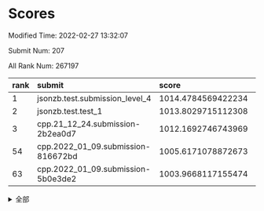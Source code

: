 # Scores

Modified Time: 2022-02-27 13:32:07

Submit Num: 207

All Rank Num: 267197

| rank |               submit               |       score        |       sigma        | pk_num |
| :--- | :--------------------------------- | :----------------- | :----------------- | :----- |
| 1    | jsonzb.test.submission_level_4     | 1014.4784569422234 | 0.8327998473346137 | 5166   |
| 2    | jsonzb.test.test_1                 | 1013.8029715112308 | 0.8209504601477163 | 5164   |
| 3    | cpp.21_12_24.submission-2b2ea0d7   | 1012.1692746743969 | 0.7789837086248244 | 5168   |
| 54   | cpp.2022_01_09.submission-816672bd | 1005.6171078872673 | 0.7344645558138895 | 5162   |
| 63   | cpp.2022_01_09.submission-5b0e3de2 | 1003.9668117155474 | 0.7179640094782427 | 5159   |


<details>
<summary>全部</summary>

| rank |                 submit                 |       score        |       sigma        | pk_num |
| :--- | :------------------------------------- | :----------------- | :----------------- | :----- |
| 1    | jsonzb.test.submission_level_4         | 1014.4784569422234 | 0.8327998473346137 | 5166   |
| 2    | jsonzb.test.test_1                     | 1013.8029715112308 | 0.8209504601477163 | 5164   |
| 3    | cpp.21_12_24.submission-2b2ea0d7       | 1012.1692746743969 | 0.7789837086248244 | 5168   |
| 4    | gobigger.level_3.submission_level_3_5  | 1011.8034938382232 | 0.7968424690681523 | 5167   |
| 5    | gobigger.level_3.submission_level_3_15 | 1011.5787507187139 | 0.7771941910969508 | 5162   |
| 6    | gobigger.level_3.submission_level_3_19 | 1011.5528130179149 | 0.7928959536839053 | 5164   |
| 7    | gobigger.level_3.submission_level_3_44 | 1011.0863555201381 | 0.7661405560141396 | 5166   |
| 8    | gobigger.level_3.submission_level_3_8  | 1010.8073098660329 | 0.7567257332663587 | 5163   |
| 9    | gobigger.level_3.submission_level_3_23 | 1010.5783163298411 | 0.7525012740859756 | 5167   |
| 10   | gobigger.level_3.submission_level_3_34 | 1010.5749483918904 | 0.756457921264942  | 5163   |
| 11   | gobigger.level_3.submission_level_3_37 | 1010.5416251630458 | 0.7551166633464621 | 5159   |
| 12   | gobigger.level_3.submission_level_3_18 | 1010.4920295783292 | 0.7755806124254369 | 5160   |
| 13   | gobigger.level_3.submission_level_3_31 | 1010.4806093096624 | 0.7531860508946846 | 5163   |
| 14   | gobigger.level_3.submission_level_3_4  | 1010.4779243000639 | 0.7623707336322658 | 5163   |
| 15   | gobigger.level_3.submission_level_3_38 | 1010.4554004486381 | 0.7649656698814432 | 5163   |
| 16   | gobigger.level_3.submission_level_3_46 | 1010.3909265735819 | 0.7969326113779006 | 5161   |
| 17   | gobigger.level_3.submission_level_3_6  | 1010.3699024860355 | 0.791479740328119  | 5163   |
| 18   | gobigger.level_3.submission_level_3_42 | 1010.3657399898401 | 0.7462650152370983 | 5161   |
| 19   | gobigger.level_3.submission_level_3_7  | 1010.3369260738227 | 0.7598108664828295 | 5162   |
| 20   | gobigger.level_3.submission_level_3_32 | 1010.2580070592765 | 0.754171733636227  | 5163   |
| 21   | gobigger.level_3.submission_level_3_33 | 1010.2530534777617 | 0.7604624734615599 | 5161   |
| 22   | gobigger.level_3.submission_level_3_10 | 1010.2278403969453 | 0.7696363587737931 | 5160   |
| 23   | gobigger.level_3.submission_level_3_48 | 1010.191588026768  | 0.7554037734396933 | 5167   |
| 24   | gobigger.level_3.submission_level_3_35 | 1010.1772614480417 | 0.7701364352643519 | 5163   |
| 25   | gobigger.level_3.submission_level_3_22 | 1010.1612407457775 | 0.7685514804396274 | 5159   |
| 26   | gobigger.level_3.submission_level_3_16 | 1010.1051168202127 | 0.7813703262003467 | 5164   |
| 27   | gobigger.level_3.submission_level_3_27 | 1010.0974440628046 | 0.7662547201093034 | 5162   |
| 28   | gobigger.level_3.submission_level_3_45 | 1010.0135026890273 | 0.7488000639785108 | 5161   |
| 29   | gobigger.level_3.submission_level_3_28 | 1009.9220850864339 | 0.7768286028489885 | 5163   |
| 30   | gobigger.level_3.submission_level_3_12 | 1009.76761414542   | 0.7596344498642784 | 5164   |
| 31   | gobigger.level_3.submission_level_3_41 | 1009.7329522676124 | 0.7394101433188314 | 5162   |
| 32   | gobigger.level_3.submission_level_3_9  | 1009.6926666634054 | 0.7420669244529338 | 5167   |
| 33   | gobigger.level_3.submission_level_3_39 | 1009.5830116902692 | 0.76370980382508   | 5157   |
| 34   | gobigger.level_3.submission_level_3_29 | 1009.5740969980627 | 0.7723759753355711 | 5157   |
| 35   | gobigger.level_3.submission_level_3_17 | 1009.5182698740163 | 0.7418933520478876 | 5167   |
| 36   | gobigger.level_3.submission_level_3_1  | 1009.5111171381106 | 0.746203028268565  | 5165   |
| 37   | gobigger.level_3.submission_level_3_30 | 1009.5032412322926 | 0.7531834337329263 | 5165   |
| 38   | gobigger.level_3.submission_level_3_25 | 1009.4945646074161 | 0.7676230302761572 | 5157   |
| 39   | gobigger.level_3.submission_level_3_24 | 1009.487369517798  | 0.7714460628349099 | 5161   |
| 40   | gobigger.level_3.submission_level_3_14 | 1009.4788476708279 | 0.743121733982817  | 5161   |
| 41   | gobigger.level_3.submission_level_3_3  | 1009.457383757569  | 0.7425540870273244 | 5165   |
| 42   | gobigger.level_3.submission_level_3_36 | 1009.4315567829406 | 0.7362340438899811 | 5161   |
| 43   | gobigger.level_3.submission_level_3_21 | 1009.4087279976948 | 0.7772887183196658 | 5159   |
| 44   | gobigger.level_3.submission_level_3_47 | 1009.3635004845762 | 0.7502849283267091 | 5161   |
| 45   | gobigger.level_3.submission_level_3_13 | 1009.1616488418838 | 0.7510095477850729 | 5162   |
| 46   | gobigger.level_3.submission_level_3_26 | 1009.1199702304472 | 0.7617169033939329 | 5164   |
| 47   | gobigger.level_3.submission_level_3_40 | 1008.8485796339434 | 0.7596693103070489 | 5166   |
| 48   | gobigger.level_3.submission_level_3_43 | 1008.8225118395636 | 0.7223717766141731 | 5164   |
| 49   | gobigger.level_3.submission_level_3_20 | 1008.7824566704625 | 0.7476479204508326 | 5161   |
| 50   | gobigger.level_3.submission_level_3_0  | 1008.7485791552077 | 0.7551938518709578 | 5162   |
| 51   | gobigger.level_3.submission_level_3_2  | 1008.733140028587  | 0.7689199229838771 | 5163   |
| 52   | gobigger.level_3.submission_level_3_11 | 1008.2551569877255 | 0.723381186875872  | 5163   |
| 53   | gobigger.level_3.submission_level_3_49 | 1008.2052156548208 | 0.7314487881826589 | 5158   |
| 54   | cpp.2022_01_09.submission-816672bd     | 1005.6171078872673 | 0.7344645558138895 | 5162   |
| 55   | gobigger.level_1.submission_level_1_1  | 1004.8205819580191 | 0.7424128906570967 | 5167   |
| 56   | gobigger.level_1.submission_level_1_17 | 1004.6729947778584 | 0.7203805493833929 | 5165   |
| 57   | gobigger.level_1.submission_level_1_46 | 1004.5383148413719 | 0.7242066278160855 | 5158   |
| 58   | gobigger.level_1.submission_level_1_42 | 1004.2333162566905 | 0.7216448491181293 | 5163   |
| 59   | gobigger.level_1.submission_level_1_5  | 1004.1903830769944 | 0.7010275486091343 | 5163   |
| 60   | gobigger.level_1.submission_level_1_16 | 1004.1601812831663 | 0.7228270050607188 | 5168   |
| 61   | gobigger.level_1.submission_level_1_7  | 1004.1461850927866 | 0.7112012303073456 | 5163   |
| 62   | gobigger.level_1.submission_level_1_19 | 1004.1127771285506 | 0.7137025591768597 | 5163   |
| 63   | cpp.2022_01_09.submission-5b0e3de2     | 1003.9668117155474 | 0.7179640094782427 | 5159   |
| 64   | gobigger.level_1.submission_level_1_32 | 1003.9578245792409 | 0.7218592986035678 | 5165   |
| 65   | gobigger.level_1.submission_level_1_14 | 1003.9572858598292 | 0.71972250389907   | 5165   |
| 66   | gobigger.level_1.submission_level_1_31 | 1003.7882639137223 | 0.7075326088349024 | 5163   |
| 67   | gobigger.level_1.submission_level_1_47 | 1003.775180228287  | 0.7298781852785785 | 5163   |
| 68   | gobigger.level_1.submission_level_1_36 | 1003.7613880773145 | 0.7147601611792304 | 5164   |
| 69   | gobigger.level_1.submission_level_1_41 | 1003.7568162477064 | 0.7146370904218422 | 5170   |
| 70   | gobigger.level_1.submission_level_1_34 | 1003.6679187465328 | 0.7228556366310431 | 5166   |
| 71   | gobigger.level_1.submission_level_1_29 | 1003.6560212606406 | 0.7154612012611079 | 5161   |
| 72   | gobigger.level_1.submission_level_1_13 | 1003.585931091406  | 0.7172043751064284 | 5162   |
| 73   | gobigger.level_1.submission_level_1_49 | 1003.5579794563083 | 0.7092478607204497 | 5160   |
| 74   | gobigger.level_1.submission_level_1_2  | 1003.5524273360946 | 0.7249987263250464 | 5158   |
| 75   | gobigger.level_1.submission_level_1_9  | 1003.4603688716397 | 0.7174778632728115 | 5165   |
| 76   | gobigger.level_1.submission_level_1_11 | 1003.422169879004  | 0.7071974351897989 | 5158   |
| 77   | gobigger.level_1.submission_level_1_35 | 1003.3959068605876 | 0.7224116200020922 | 5163   |
| 78   | gobigger.level_1.submission_level_1_25 | 1003.382474718378  | 0.7150921520054092 | 5162   |
| 79   | gobigger.level_1.submission_level_1_10 | 1003.3691451421242 | 0.7171028068691453 | 5162   |
| 80   | gobigger.level_1.submission_level_1_30 | 1003.3436769753251 | 0.719675151323332  | 5162   |
| 81   | gobigger.level_1.submission_level_1_24 | 1003.3243164276518 | 0.7120501472149812 | 5168   |
| 82   | gobigger.level_1.submission_level_1_12 | 1003.2823339740494 | 0.712371829561781  | 5162   |
| 83   | gobigger.level_1.submission_level_1_6  | 1003.2780643356031 | 0.7257760427356018 | 5164   |
| 84   | gobigger.level_1.submission_level_1_20 | 1003.2655858274646 | 0.7063994046232328 | 5164   |
| 85   | gobigger.level_1.submission_level_1_40 | 1003.2243464298207 | 0.7250143485324456 | 5158   |
| 86   | gobigger.level_1.submission_level_1_15 | 1003.1032210641222 | 0.7185031728291862 | 5166   |
| 87   | gobigger.level_1.submission_level_1_39 | 1002.9815321973458 | 0.7103296080704292 | 5167   |
| 88   | gobigger.level_1.submission_level_1_28 | 1002.8543868963517 | 0.70979012130628   | 5160   |
| 89   | gobigger.level_1.submission_level_1_8  | 1002.8201460033929 | 0.7119488244864942 | 5163   |
| 90   | gobigger.level_1.submission_level_1_48 | 1002.8146289582056 | 0.7188557538950244 | 5162   |
| 91   | gobigger.level_1.submission_level_1_38 | 1002.725266747517  | 0.7056760490712606 | 5163   |
| 92   | gobigger.level_1.submission_level_1_21 | 1002.6890776757117 | 0.7074583632256762 | 5167   |
| 93   | gobigger.level_1.submission_level_1_4  | 1002.6570117950785 | 0.7137419566015614 | 5164   |
| 94   | gobigger.level_1.submission_level_1_22 | 1002.6296042646844 | 0.7123429041223643 | 5162   |
| 95   | gobigger.level_1.submission_level_1_26 | 1002.6259578991411 | 0.7174170237823458 | 5161   |
| 96   | gobigger.level_1.submission_level_1_0  | 1002.6081954272152 | 0.7040569262213665 | 5162   |
| 97   | gobigger.level_1.submission_level_1_33 | 1002.5520321230113 | 0.7089480582361837 | 5167   |
| 98   | gobigger.level_1.submission_level_1_37 | 1002.5258296819239 | 0.7066433126076876 | 5165   |
| 99   | gobigger.level_1.submission_level_1_44 | 1002.4709338014754 | 0.7173479947695143 | 5161   |
| 100  | gobigger.level_1.submission_level_1_3  | 1002.3768720044353 | 0.7134820556111844 | 5171   |
| 101  | gobigger.level_1.submission_level_1_18 | 1002.3682769452288 | 0.7069093572403801 | 5166   |
| 102  | gobigger.level_1.submission_level_1_27 | 1002.279146741448  | 0.7204951574268073 | 5166   |
| 103  | gobigger.level_1.submission_level_1_43 | 1002.1540058146425 | 0.710441061632258  | 5165   |
| 104  | gobigger.level_1.submission_level_1_23 | 1001.9504780118042 | 0.7188025985396121 | 5166   |
| 105  | gobigger.level_1.submission_level_1_45 | 1001.1698080541742 | 0.7178679594074643 | 5168   |
| 106  | gobigger.random.submission_random_36   | 997.2575040281747  | 0.7132667894171782 | 5165   |
| 107  | gobigger.random.submission_random_33   | 997.1288741710028  | 0.7053583452424659 | 5162   |
| 108  | gobigger.random.submission_random_23   | 996.998413458341   | 0.7161766378336679 | 5159   |
| 109  | gobigger.random.submission_random_0    | 996.9582686798075  | 0.7115088123599503 | 5159   |
| 110  | gobigger.random.submission_random_17   | 996.9367074805532  | 0.7043410258286424 | 5165   |
| 111  | gobigger.random.submission_random_28   | 996.916249240261   | 0.7072631950849746 | 5161   |
| 112  | gobigger.random.submission_random_22   | 996.9114621389114  | 0.7069188782106767 | 5162   |
| 113  | gobigger.random.submission_random_20   | 996.8641105844072  | 0.7012826415589837 | 5169   |
| 114  | gobigger.random.submission_random_35   | 996.8467328053435  | 0.708645268707239  | 5171   |
| 115  | gobigger.random.submission_random_38   | 996.8459295774485  | 0.7184725114650685 | 5165   |
| 116  | gobigger.random.submission_random_3    | 996.6164298622876  | 0.7005163482116074 | 5165   |
| 117  | gobigger.random.submission_random_12   | 996.5420842039576  | 0.7092614137874401 | 5163   |
| 118  | gobigger.random.submission_random_49   | 996.5299114839746  | 0.7013310974977821 | 5164   |
| 119  | gobigger.random.submission_random_5    | 996.4337730802883  | 0.7046839737248589 | 5165   |
| 120  | gobigger.random.submission_random_47   | 996.4028473225177  | 0.7034444901842087 | 5164   |
| 121  | gobigger.random.submission_random_24   | 996.3684148647203  | 0.6980243759203613 | 5166   |
| 122  | gobigger.random.submission_random_32   | 996.3312070247879  | 0.7122385460262095 | 5161   |
| 123  | gobigger.random.submission_random_15   | 996.3281008214934  | 0.7112545736112242 | 5156   |
| 124  | gobigger.random.submission_random_2    | 996.119100424085   | 0.7179643315297368 | 5164   |
| 125  | gobigger.random.submission_random_10   | 996.1035908796089  | 0.7249935192607972 | 5168   |
| 126  | gobigger.random.submission_random_4    | 996.0565845710187  | 0.7010330269678003 | 5168   |
| 127  | gobigger.random.submission_random_48   | 996.0144533433424  | 0.7075246418776282 | 5166   |
| 128  | gobigger.random.submission_random_13   | 995.9998575819149  | 0.7162839276740005 | 5166   |
| 129  | gobigger.random.submission_random_26   | 995.9934672049941  | 0.7183530302870679 | 5161   |
| 130  | gobigger.random.submission_random_29   | 995.9551618134861  | 0.715690691724747  | 5158   |
| 131  | gobigger.random.submission_random_19   | 995.944151105623   | 0.7171240002376164 | 5163   |
| 132  | gobigger.random.submission_random_39   | 995.9193343307693  | 0.7079598818377651 | 5161   |
| 133  | gobigger.random.submission_random_42   | 995.860218326265   | 0.7116652149683985 | 5165   |
| 134  | gobigger.random.submission_random_37   | 995.8290976382599  | 0.6894886204144388 | 5165   |
| 135  | gobigger.random.submission_random_30   | 995.7677705302895  | 0.7055703146582982 | 5164   |
| 136  | gobigger.random.submission_random_41   | 995.7117398227272  | 0.7079654891557058 | 5162   |
| 137  | gobigger.random.submission_random_34   | 995.7095130781099  | 0.7035001480912177 | 5162   |
| 138  | gobigger.random.submission_random_9    | 995.7050798757359  | 0.7095590363815723 | 5166   |
| 139  | gobigger.random.submission_random_27   | 995.624582262955   | 0.7108342644758026 | 5164   |
| 140  | gobigger.random.submission_random_43   | 995.6090328947317  | 0.7095330916881991 | 5163   |
| 141  | gobigger.random.submission_random_8    | 995.5060657796785  | 0.7179730236812849 | 5162   |
| 142  | gobigger.random.submission_random_46   | 995.4788373203396  | 0.7111185252385815 | 5165   |
| 143  | gobigger.random.submission_random_1    | 995.4711410020642  | 0.7195091162257324 | 5167   |
| 144  | gobigger.random.submission_random_45   | 995.4680729221453  | 0.7097108814611947 | 5163   |
| 145  | gobigger.random.submission_random_7    | 995.4271812858998  | 0.7067966974908894 | 5159   |
| 146  | gobigger.random.submission_random_21   | 995.36071840071    | 0.7052335886945027 | 5162   |
| 147  | gobigger.random.submission_random_6    | 995.2828756223944  | 0.7149484852389708 | 5169   |
| 148  | gobigger.random.submission_random_18   | 995.2807369789947  | 0.7052826765629667 | 5163   |
| 149  | gobigger.random.submission_random_16   | 995.1500636015918  | 0.7061407014814213 | 5165   |
| 150  | gobigger.random.submission_random_14   | 995.1333467603471  | 0.7051814925650388 | 5159   |
| 151  | gobigger.random.submission_random_44   | 994.8765287577503  | 0.7195342447110294 | 5166   |
| 152  | gobigger.random.submission_random_31   | 994.6364870335632  | 0.7119679088338711 | 5164   |
| 153  | gobigger.random.submission_random_40   | 994.6331749447586  | 0.7269973393719594 | 5164   |
| 154  | gobigger.random.submission_random_11   | 994.4743840327048  | 0.7159725407599709 | 5164   |
| 155  | gobigger.random.submission_random_25   | 994.4538441335676  | 0.7214233075434562 | 5160   |
| 156  | gobigger.level_2.submission_level_2_46 | 993.8971276585928  | 0.7253467873887351 | 5160   |
| 157  | gobigger.level_2.submission_level_2_43 | 993.7493227251828  | 0.7343570321219365 | 5163   |
| 158  | gobigger.level_2.submission_level_2_39 | 993.6262606589995  | 0.768916274592184  | 5163   |
| 159  | gobigger.level_2.submission_level_2_34 | 993.4569170006939  | 0.7347615247672521 | 5163   |
| 160  | gobigger.level_2.submission_level_2_29 | 993.3262273626835  | 0.7495707224803413 | 5163   |
| 161  | gobigger.level_2.submission_level_2_30 | 993.2129247342123  | 0.7348094647342789 | 5158   |
| 162  | gobigger.level_2.submission_level_2_38 | 993.1985325431747  | 0.7389543190633889 | 5162   |
| 163  | gobigger.level_2.submission_level_2_19 | 993.1370600375768  | 0.7337607812905451 | 5164   |
| 164  | gobigger.level_2.submission_level_2_13 | 993.1031087398554  | 0.7373865822542068 | 5163   |
| 165  | gobigger.level_2.submission_level_2_24 | 993.0177745686033  | 0.730464663619803  | 5166   |
| 166  | gobigger.level_2.submission_level_2_18 | 992.9979621974622  | 0.7459596422346418 | 5166   |
| 167  | gobigger.level_2.submission_level_2_1  | 992.9875588967953  | 0.7275972634637583 | 5162   |
| 168  | gobigger.level_2.submission_level_2_44 | 992.9613092708064  | 0.725597971463793  | 5162   |
| 169  | gobigger.level_2.submission_level_2_25 | 992.6795426554147  | 0.7241615834413921 | 5162   |
| 170  | gobigger.level_2.submission_level_2_26 | 992.6120775171247  | 0.7389757157899446 | 5167   |
| 171  | gobigger.level_2.submission_level_2_12 | 992.600976362751   | 0.745535429861205  | 5159   |
| 172  | gobigger.level_2.submission_level_2_27 | 992.595040022731   | 0.7292463918856654 | 5159   |
| 173  | gobigger.level_2.submission_level_2_32 | 992.5945481752887  | 0.7170075449733867 | 5159   |
| 174  | gobigger.level_2.submission_level_2_15 | 992.5157347571907  | 0.7517221025457135 | 5170   |
| 175  | gobigger.level_2.submission_level_2_28 | 992.4054208198917  | 0.7388718185802158 | 5159   |
| 176  | gobigger.level_2.submission_level_2_41 | 992.3929720814549  | 0.7424351044571867 | 5158   |
| 177  | gobigger.level_2.submission_level_2_45 | 992.1560874201134  | 0.7496111511569683 | 5166   |
| 178  | gobigger.level_2.submission_level_2_42 | 992.1469021803844  | 0.7373928300210663 | 5163   |
| 179  | gobigger.level_2.submission_level_2_0  | 992.0290249986048  | 0.7379410972808578 | 5167   |
| 180  | gobigger.level_2.submission_level_2_20 | 991.9997275292601  | 0.7543814617056094 | 5160   |
| 181  | gobigger.level_2.submission_level_2_2  | 991.9803573007057  | 0.7538541101822637 | 5160   |
| 182  | gobigger.level_2.submission_level_2_14 | 991.9494400496806  | 0.7297361414240388 | 5162   |
| 183  | gobigger.level_2.submission_level_2_21 | 991.8700445374093  | 0.7412948297574773 | 5160   |
| 184  | gobigger.level_2.submission_level_2_23 | 991.8629214308595  | 0.7683350299190781 | 5164   |
| 185  | gobigger.level_2.submission_level_2_4  | 991.8563726885646  | 0.7384307939954176 | 5161   |
| 186  | gobigger.level_2.submission_level_2_33 | 991.8331319147155  | 0.7470947026287397 | 5163   |
| 187  | gobigger.level_2.submission_level_2_9  | 991.8027148005738  | 0.7400299078453624 | 5161   |
| 188  | gobigger.level_2.submission_level_2_16 | 991.7451669251769  | 0.7551969937535767 | 5160   |
| 189  | gobigger.level_2.submission_level_2_17 | 991.6739369754142  | 0.752037722257397  | 5164   |
| 190  | gobigger.level_2.submission_level_2_5  | 991.5996604713516  | 0.7542112800793916 | 5164   |
| 191  | gobigger.level_2.submission_level_2_37 | 991.5797623508536  | 0.762767855683112  | 5165   |
| 192  | gobigger.level_2.submission_level_2_11 | 991.547598362338   | 0.7656653258955817 | 5163   |
| 193  | gobigger.level_2.submission_level_2_22 | 991.5021195847081  | 0.7422939330325119 | 5162   |
| 194  | gobigger.level_2.submission_level_2_3  | 991.4666292488463  | 0.7423499282893657 | 5166   |
| 195  | gobigger.level_2.submission_level_2_8  | 991.4296245470356  | 0.7578570090010034 | 5166   |
| 196  | gobigger.level_2.submission_level_2_36 | 991.3910926319472  | 0.772486504882456  | 5163   |
| 197  | gobigger.level_2.submission_level_2_31 | 991.308851471776   | 0.747780349712616  | 5158   |
| 198  | gobigger.level_2.submission_level_2_47 | 991.2983756197036  | 0.7523361739353919 | 5166   |
| 199  | gobigger.level_2.submission_level_2_40 | 991.2393038939579  | 0.7370662863643398 | 5163   |
| 200  | gobigger.level_2.submission_level_2_48 | 991.1382101796952  | 0.7479090940344463 | 5166   |
| 201  | gobigger.level_2.submission_level_2_7  | 991.1085591753787  | 0.7522253259469904 | 5168   |
| 202  | gobigger.level_2.submission_level_2_35 | 991.0759780036408  | 0.7468026420919932 | 5168   |
| 203  | gobigger.level_2.submission_level_2_6  | 990.9752855083076  | 0.7753582092663517 | 5165   |
| 204  | gobigger.level_2.submission_level_2_49 | 990.6163255446509  | 0.7507950923872394 | 5169   |
| 205  | gobigger.level_2.submission_level_2_10 | 990.4138257299643  | 0.7624386998071668 | 5165   |
| 206  | gobigger.none.submission_none_0        | 977.7861974338468  | 1.296911743927899  | 5164   |
| 207  | gobigger.none.submission_none_1        | 975.9387214862701  | 1.4942168496040433 | 5163   |

</details>